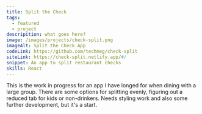 ```yaml
---
title: Split the Check
tags:
  - featured
  - project
descripition: what goes here?
image: /images/projects/check-split.png
imageAlt: Split the Check App
codeLink: https://github.com/techmeg/check-split
siteLink: https://check-split.netlify.app/#/
snippet: An app to split restaurant checks
skills: React
---
```

This is the work in progress for an app I have longed for when dining with a large group. There are some options for splitting evenly, figuring out a reduced tab for kids or non-drinkers. Needs styling work and also some further development, but it's a start.